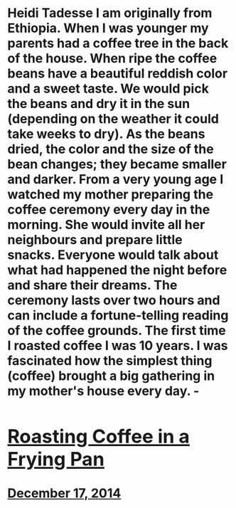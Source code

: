 # Heidi Tadesse I am originally from Ethiopia. When I was younger my parents had a coffee tree in the back of the house. When ripe the coffee beans have a beautiful reddish color and a sweet taste. We would pick the beans and dry it in the sun (depending on the weather it could take weeks to dry). As the beans dried, the color and the size of the bean changes; they became smaller and darker. From a very young age I watched my mother preparing the coffee ceremony every day in the morning. She would invite all her neighbours and prepare little snacks. Everyone would talk about what had happened the night before and share their dreams. The ceremony lasts over two hours and can include a fortune-telling reading of the coffee grounds. The first time I roasted coffee I was 10 years. I was fascinated how the simplest thing (coffee) brought a big gathering in my mother's house every day. - [<h2>Roasting Coffee in a Frying Pan</h2>December 17, 2014](https://ineedcoffee.com/roasting-coffee-in-a-frying-pan/)